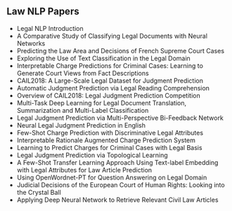 <h2> Law NLP Papers </h2>

<ul>

                             

 <li><a target="_blank" href="https://github.com/manjunath5496/Law-NLP-Papers/blob/master/lw(1).pdf" style="text-decoration:none;">Legal NLP Introduction</a></li>

 <li><a target="_blank" href="https://github.com/manjunath5496/Law-NLP-Papers/blob/master/lw(2).pdf" style="text-decoration:none;">A Comparative Study of Classifying Legal
Documents with Neural Networks</a></li>

<li><a target="_blank" href="https://github.com/manjunath5496/Law-NLP-Papers/blob/master/lw(3).pdf" style="text-decoration:none;">Predicting the Law Area and Decisions of French Supreme Court Cases</a></li>
 <li><a target="_blank" href="https://github.com/manjunath5496/Law-NLP-Papers/blob/master/lw(4).pdf" style="text-decoration:none;">Exploring the Use of Text Classification in the Legal Domain</a></li>                              
<li><a target="_blank" href="https://github.com/manjunath5496/Law-NLP-Papers/blob/master/lw(5).pdf" style="text-decoration:none;">Interpretable Charge Predictions for Criminal Cases: Learning to Generate Court Views from Fact Descriptions</a></li>
<li><a target="_blank" href="https://github.com/manjunath5496/Law-NLP-Papers/blob/master/lw(6).pdf" style="text-decoration:none;">CAIL2018: A Large-Scale Legal Dataset for Judgment Prediction</a></li>
 <li><a target="_blank" href="https://github.com/manjunath5496/Law-NLP-Papers/blob/master/lw(7).pdf" style="text-decoration:none;">Automatic Judgment Prediction via Legal Reading Comprehension</a></li>

 <li><a target="_blank" href="https://github.com/manjunath5496/Law-NLP-Papers/blob/master/lw(8).pdf" style="text-decoration:none;"> Overview of CAIL2018: Legal Judgment Prediction Competition </a></li>
   <li><a target="_blank" href="https://github.com/manjunath5496/Law-NLP-Papers/blob/master/lw(9).pdf" style="text-decoration:none;">Multi-Task Deep Learning for Legal
Document Translation, Summarization and Multi-Label Classification</a></li>
  
   
 <li><a target="_blank" href="https://github.com/manjunath5496/Law-NLP-Papers/blob/master/lw(10).pdf" style="text-decoration:none;">Legal Judgment Prediction via Multi-Perspective Bi-Feedback Network</a></li>                              
<li><a target="_blank" href="https://github.com/manjunath5496/Law-NLP-Papers/blob/master/lw(11).pdf" style="text-decoration:none;">Neural Legal Judgment Prediction in English</a></li>
<li><a target="_blank" href="https://github.com/manjunath5496/Law-NLP-Papers/blob/master/lw(12).pdf" style="text-decoration:none;">Few-Shot Charge Prediction with Discriminative Legal Attributes</a></li>
<li><a target="_blank" href="https://github.com/manjunath5496/Law-NLP-Papers/blob/master/lw(13).pdf" style="text-decoration:none;">Interpretable Rationale Augmented Charge Prediction System</a></li>

<li><a target="_blank" href="https://github.com/manjunath5496/Law-NLP-Papers/blob/master/lw(14).pdf" style="text-decoration:none;">Learning to Predict Charges for Criminal Cases with Legal Basis</a></li>
                              
<li><a target="_blank" href="https://github.com/manjunath5496/Law-NLP-Papers/blob/master/lw(15).pdf" style="text-decoration:none;">Legal Judgment Prediction via Topological Learning</a></li>

<li><a target="_blank" href="https://github.com/manjunath5496/Law-NLP-Papers/blob/master/lw(16).pdf" style="text-decoration:none;">A Few-Shot Transfer Learning Approach Using
Text-label Embedding with Legal Attributes for Law Article Prediction</a></li>

  <li><a target="_blank" href="https://github.com/manjunath5496/Law-NLP-Papers/blob/master/lw(17).pdf" style="text-decoration:none;">Using OpenWordnet-PT for Question Answering on Legal Domain</a></li>   
  
<li><a target="_blank" href="https://github.com/manjunath5496/Law-NLP-Papers/blob/master/lw(18).pdf" style="text-decoration:none;">Judicial Decisions of the European
Court of Human Rights: Looking into the Crystal Ball</a></li> 

  
<li><a target="_blank" href="https://github.com/manjunath5496/Law-NLP-Papers/blob/master/lw(19).pdf" style="text-decoration:none;">Applying Deep Neural Network to Retrieve
Relevant Civil Law Articles</a></li> 

</ul>

